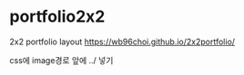 # portfolio2x2
2x2 portfolio layout
https://wb96choi.github.io/2x2portfolio/





css에 image경로 앞에 ../ 넣기

